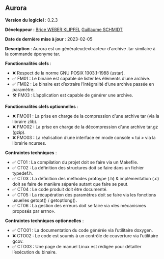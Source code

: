 ## Aurora 

**Version du logiciel** : 0.2.3

**Développeur** : [Brice WEBER KLIPFEL](https://github.com/bcicada) [Guillaume SCHMIDT](https://github.com/gs-cnam)

**Date de dernière mise à jour** : 2023-02-05

**Description** : Aurora est un générateur/extracteur d'archive .tar similaire à la commande éponyme tar.

**Fonctionnalités clefs** :
- ❌ Respect de la norme GNU POSIX 1003.1-1988 (ustar).
- ✅ FM01 : Le binaire est capable de lister les éléments d’une archive.
- ✅ FM02 : Le binaire est d’extraire l’intégralité d’une archive passée en paramètre.
- 🛠 FM03 : L’application est capable de générer une archive.

**Fonctionnalités clefs optionnelles** :
- ❌ FMO01 : La prise en charge de la compression d’une archive tar (via la libraire zlib).
- ❌ FMO02 : La prise en charge de la décompression d’une archive tar.gz (gzip).
- ❌ FMO03 : La réalisation d’une interface en mode console « tui » via la librairie ncurses.

**Contraintes techniques** :
- ✅ CT01 : La compilation du projet doit se faire via un Makefile.
- ✅ CT02 : La définition des structures doit se faire dans un fichier typedef.h.
- ✅ CT03 : La définition des méthodes protoype (.h) & implémentation (.c) doit se faire de manière séparée autant que faire se peut.
- ✅ CT04 : Le code produit doit être documenté.
- ✅ CT05 : La récupération des paramètres doit se faire via les fonctions usuelles getopt() / getoptlong().
- ✅ CT06 : La gestion des erreurs doit se faire via «les mécanismes proposés par errno».

**Contraintes techniques optionnelles** :
- ✅ CTO01 : La documentation du code générée via l’utilitaire doxygen.
- ❌ CTO02 : Le code est soumis à un contrôle de couverture via l’utilitaire gcov.
- ✅ CTO03 : Une page de manuel Linux est rédigée pour détailler l’exécution du binaire.
